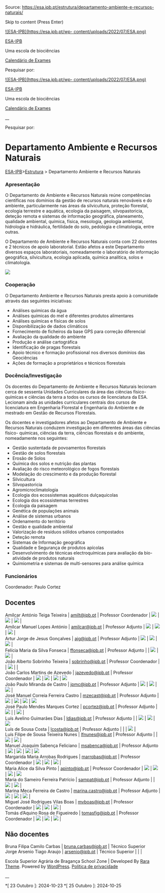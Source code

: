 Source: https://esa.ipb.pt/estrutura/departamento-ambiente-e-recursos-naturais/

Skip to content (Press Enter)

[![ESA-IPB](https://esa.ipb.pt/wp-
content/uploads/2022/07/ESA.png)](https://esa.ipb.pt/)

[ESA-IPB](https://esa.ipb.pt/)

Uma escola de biociências

[Calendário de Exames](https://esa.ipb.pt/horarios/)

Pesquisar por:

  

  

  

  

  

[![ESA-IPB](https://esa.ipb.pt/wp-
content/uploads/2022/07/ESA.png)](https://esa.ipb.pt/)

[ESA-IPB](https://esa.ipb.pt/)

Uma escola de biociências

[Calendário de Exames](https://esa.ipb.pt/horarios/)

  

__

Pesquisar por:

# Departamento Ambiente e Recursos Naturais

[ESA-IPB](https://esa.ipb.pt)>[Estrutura](https://esa.ipb.pt/estrutura/) >
Departamento Ambiente e Recursos Naturais

### Apresentação

O Departamento de Ambiente e Recursos Naturais reúne competências científicas
nos domínios da gestão de recursos naturais renováveis e do ambiente,
particularmente nas áreas da silvicultura, proteção florestal, ecologia
terrestre e aquática, ecologia da paisagem, silvopastoricia, deteção remota e
sistemas de informação geográfica, planeamento, qualidade ambiental, química,
física, mesologia, geologia ambiental, hidrologia e hidráulica, fertilidade do
solo, pedologia e climatologia, entre outras.

O Departamento de Ambiente e Recursos Naturais conta com 22 docentes e 2
técnicos de apoio laboratorial. Estão afetos a este Departamento diversos
espaços laboratoriais, nomeadamente o laboratório de informação geográfica,
silvicultura, ecologia aplicada, química analítica, solos e climatologia.

![](https://esa.ipb.pt/wp-content/uploads/2022/08/darn.gif)

### Cooperação

O Departamento Ambiente e Recursos Naturais presta apoio à comunidade através
das seguintes iniciativas:

  * Análises químicas da água
  * Análises químicas do mel e diferentes produtos alimentares
  * Análises químicas e físicas de solos
  * Disponibilização de dados climáticos
  * Fornecimento de ficheiros da base GPS para correção diferencial
  * Avaliação da qualidade do ambiente
  * Produção e análise cartográfica
  * Identificação de pragas florestais
  * Apoio técnico e formação profissional nos diversos domínios das Geociências
  * Ações de formação a proprietários e técnicos florestais

### Docência/Investigação

Os docentes do Departamento de Ambiente e Recursos Naturais lecionam cerca de
sessenta Unidades Curriculares da área das ciências físico-químicas e ciências
da terra a todos os cursos de licenciatura da ESA. Lecionam ainda as unidades
curriculares centrais dos cursos de licenciatura em Engenharia Florestal e
Engenharia do Ambiente e de mestrado em Gestão de Recursos Florestais.  
  
Os docentes e investigadores afetos ao Departamento de Ambiente e Recursos
Naturais conduzem investigação em diferentes áreas das ciências físico-
químicas, ciências da terra, ciências florestais e do ambiente, nomeadamente
nos seguintes:

  * Gestão sustentada de povoamentos florestais
  * Gestão de solos florestais
  * Erosão de Solos
  * Química dos solos e nutrição das plantas
  * Avaliação do risco meteorológico de fogos florestais
  * Modelação do crescimento e da produção florestal
  * Silvicultura
  * Silvopastoricia
  * Agromicroclimatologia
  * Ecologia dos ecossistemas aquáticos dulçaquicolas
  * Ecologia dos ecossistemas terrestres
  * Ecologia da paisagem
  * Genética de populações animais
  * Análise de sistemas urbanos
  * Ordenamento do território
  * Gestão e qualidade ambiental
  * Valorização de resíduos sólidos urbanos compostados
  * Deteção remota
  * Sistemas de Informação geográfica
  * Qualidade e Segurança de produtos apícolas
  * Desenvolvimento de técnicas electroquímicas para avaliação da bio-atividade de produtos naturais
  * Quimiometria e sistemas de multi-sensores para análise química

### Funcionários

Coordenador: Paulo Cortez

Docentes  
---  
Amílcar António Teiga Teixeira |  amilt@ipb.pt |  Professor Coordenador |  [![](https://esa.ipb.pt/wp-content/uploads/2022/08/CiVitae.png)](https://www.cienciavitae.pt/portal/9510-3CF3-0393) |  [![](https://esa.ipb.pt/wp-content/uploads/2022/10/Scopus.png)](https://www.scopus.com/authid/detail.uri?authorId=7202385393) |  [![](https://esa.ipb.pt/wp-content/uploads/2022/08/ORCID.png)](https://orcid.org/0000-0001-5336-1174) |   
Amílcar Manuel Lopes António  |  amilcar@ipb.pt |  Professor Adjunto |  [![](https://esa.ipb.pt/wp-content/uploads/2022/08/CiVitae.png)](https://www.cienciavitae.pt//1014-5259-DE86) |  [![](https://esa.ipb.pt/wp-content/uploads/2022/10/Scopus.png)](https://www.scopus.com/authid/detail.uri?authorId=44560921900) |  [![](https://esa.ipb.pt/wp-content/uploads/2022/08/ORCID.png)](https://orcid.org/0000-0001-8271-9964) |   
Artur Jorge de Jesus Gonçalves |  ajg@ipb.pt |  Professor Adjunto |  [![](https://esa.ipb.pt/wp-content/uploads/2022/08/CiVitae.png)](https://www.cienciavitae.pt//BC10-99F9-B30E) |  [![](https://esa.ipb.pt/wp-content/uploads/2022/10/Scopus.png)](https://www.scopus.com/authid/detail.uri?authorId=57195970669) |  [![](https://esa.ipb.pt/wp-content/uploads/2022/08/ORCID.png)](https://orcid.org/0000-0002-4825-6692) |   
Felícia Maria da Silva Fonseca  |  ffonseca@ipb.pt |  Professor Adjunto |  |  ![](https://esa.ipb.pt/wp-content/uploads/2022/10/Scopus-e1666785020630.png) |  [![](https://esa.ipb.pt/wp-content/uploads/2022/08/ORCID.png)](https://orcid.org/0000-0001-7727-071X) |   
João Alberto Sobrinho Teixeira |  sobrinho@ipb.pt |  Professor Coordenador |  |  [![](https://esa.ipb.pt/wp-content/uploads/2022/10/Scopus-e1666785020630.png)](https://www.scopus.com/authid/detail.uri?authorId=57217354834) |  |   
João Carlos Martins de Azevedo  |  jazevedo@ipb.pt |  Professor Coordenador |  [![](https://esa.ipb.pt/wp-content/uploads/2022/08/CiVitae.png)](https://www.cienciavitae.pt//3F1F-0829-5878) |  [![](https://esa.ipb.pt/wp-content/uploads/2022/10/Scopus-e1666785020630.png)](https://www.scopus.com/authid/detail.uri?authorId=57548768100) |  [![](https://esa.ipb.pt/wp-content/uploads/2022/08/ORCID.png)](https://orcid.org/0000-0002-3061-8261) |  [![](https://esa.ipb.pt/wp-content/uploads/2022/08/www2.gif)](http://esa.ipb.pt/cv/jazevedo/)  
João Paulo Miranda de Castro |  jpmc@ipb.pt |  Professor Adjunto |  [![](https://esa.ipb.pt/wp-content/uploads/2022/08/CiVitae.png)](https://www.cienciavitae.pt//8D19-DBCC-8EF5) |  [![](https://esa.ipb.pt/wp-content/uploads/2022/10/Scopus-e1666785020630.png)](https://www.scopus.com/authid/detail.uri?authorId=56392390000) |  [![](https://esa.ipb.pt/wp-content/uploads/2022/08/ORCID.png)](https://orcid.org/0000-0003-0647-8892) |   
José Manuel Correia Ferreira Castro |  mzecast@ipb.pt |  Professor Adjunto |  [![](https://esa.ipb.pt/wp-content/uploads/2022/08/CiVitae.png)](https://www.cienciavitae.pt//8611-5EFE-2FCE) |  [![](https://esa.ipb.pt/wp-content/uploads/2022/10/Scopus-e1666785020630.png)](https://www.scopus.com/authid/detail.uri?authorId=56055469300) |  [![](https://esa.ipb.pt/wp-content/uploads/2022/08/ORCID.png)](https://orcid.org/0000-0003-4987-8175) |  [![](https://esa.ipb.pt/wp-content/uploads/2022/08/www2.gif)](http://www.ipb.pt/~mzecast/)  
José Paulo Mendes Marques Cortez |  pcortez@ipb.pt |  Professor Adjunto |  [![](https://esa.ipb.pt/wp-content/uploads/2022/08/CiVitae.png)](https://www.cienciavitae.pt//571F-8E74-98F9) |  |  [![](https://esa.ipb.pt/wp-content/uploads/2022/08/ORCID.png)](https://orcid.org/0000-0001-7090-9453) |   
Luís Avelino Guimarães Dias |  ldias@ipb.pt |  Professor Adjunto |  |  [![](https://esa.ipb.pt/wp-content/uploads/2022/10/Scopus-e1666785020630.png)](https://www.scopus.com/authid/detail.uri?authorId=12808574300) |  [![](https://esa.ipb.pt/wp-content/uploads/2022/08/ORCID.png)](https://orcid.org/0000-0001-8974-5137) |  [![](https://esa.ipb.pt/wp-content/uploads/2022/08/www2.gif)](http://esa.ipb.pt/docentes/ldias)  
Luís de Sousa Costa |  lcosta@ipb.pt |  Professor Adjunto |  |  |  [![](https://esa.ipb.pt/wp-content/uploads/2022/08/ORCID.png)](https://orcid.org/0000-0002-6003-2667) |   
Luís Filipe de Sousa Teixeira Nunes |  lfnunes@ipb.pt |  Professor Adjunto |  |  [![](https://esa.ipb.pt/wp-content/uploads/2022/10/Scopus-e1666785020630.png)](https://www.scopus.com/authid/detail.uri?authorId=35222136600) |  [![](https://esa.ipb.pt/wp-content/uploads/2022/08/ORCID.png)](https://orcid.org/0000-0002-8913-785X) |   
Manuel Joaquim Sabença Feliciano |  msabenca@ipb.pt |  Professor Adjunto |  [![](https://esa.ipb.pt/wp-content/uploads/2022/08/CiVitae.png)](https://www.cienciavitae.pt//2D11-7230-702B) |  [![](https://esa.ipb.pt/wp-content/uploads/2022/10/Scopus-e1666785020630.png)](https://www.scopus.com/authid/detail.uri?authorId=6603358480) |  [![](https://esa.ipb.pt/wp-content/uploads/2022/08/ORCID.png)](https://orcid.org/0000-0002-3147-4511) |  [![](https://esa.ipb.pt/wp-content/uploads/2022/08/www2.gif)](http://esa.ipb.pt/cv/msabenca/)  
Margarida Maria Arrobas Rodrigues |  marrobas@ipb.pt |  Professor Coordenador |  [![](https://esa.ipb.pt/wp-content/uploads/2022/08/CiVitae.png)​](https://www.cienciavitae.pt//971C-B85B-1EC0) |  [![](https://esa.ipb.pt/wp-content/uploads/2022/10/Scopus-e1666785020630.png)](https://www.scopus.com/authid/detail.uri?authorId=8575728800) |  [![](https://esa.ipb.pt/wp-content/uploads/2022/08/ORCID.png)](https://orcid.org/0000-0002-4652-485X) |   
Maria Alice da Silva Pinto |  apinto@ipb.pt |  Professor Coordenador |  [![](https://esa.ipb.pt/wp-content/uploads/2022/08/CiVitae-e1666796852360.png)](https://www.cienciavitae.pt//F814-A1D0-8318) |  [![](https://esa.ipb.pt/wp-content/uploads/2022/10/Scopus-e1666785020630.png)](https://www.scopus.com/authid/detail.uri?authorId=8085507800) |  [![](https://esa.ipb.pt/wp-content/uploads/2022/08/ORCID-e1666796867690.png)](https://orcid.org/0000-0001-9663-8399) |  [![](https://esa.ipb.pt/wp-content/uploads/2022/08/www2.gif)](http://esa.ipb.pt/~apinto/)  
Maria do Sameiro Ferreira Patrício |  sampat@ipb.pt |  Professor Adjunto  |  |  [![](https://esa.ipb.pt/wp-content/uploads/2022/10/Scopus-e1666785020630.png)](https://www.scopus.com/authid/detail.uri?authorId=35222136400) |  [![](https://esa.ipb.pt/wp-content/uploads/2022/08/ORCID-e1666796867690.png)](https://orcid.org/0000-0001-7773-8802) |   
Marina Meca Ferreira de Castro |  marina.castro@ipb.pt |  Professor Adjunto  |  [![](https://esa.ipb.pt/wp-content/uploads/2022/08/CiVitae-e1666796852360.png)](https://www.cienciavitae.pt//6417-7D8D-FD7E) |  [![](https://esa.ipb.pt/wp-content/uploads/2022/10/Scopus-e1666785020630.png)](https://www.scopus.com/authid/detail.uri?authorId=56612728000) |  [![](https://esa.ipb.pt/wp-content/uploads/2022/08/ORCID-e1666796867690.png)](https://orcid.org/0000-0002-6368-8098) |   
Miguel José Rodrigues Vilas Boas |  mvboas@ipb.pt |  Professor Coordenador |  [![](https://esa.ipb.pt/wp-content/uploads/2022/08/CiVitae-e1666796852360.png)](https://www.cienciavitae.pt//A918-C6FF-81A4) |  [![](https://esa.ipb.pt/wp-content/uploads/2022/10/Scopus-e1666785020630.png)](https://www.scopus.com/authid/detail.uri?authorId=6602648497) |  [![](https://esa.ipb.pt/wp-content/uploads/2022/08/ORCID-e1666796867690.png)](https://orcid.org/0000-0002-8665-5280) |   
Tomás d’Aquino Rosa de Figueiredo  |  tomasfig@ipb.pt |  Professor Coordenador |  [![](https://esa.ipb.pt/wp-content/uploads/2022/08/CiVitae-e1666796852360.png)](https://www.cienciavitae.pt//961D-607D-51CC) |  [![](https://esa.ipb.pt/wp-content/uploads/2022/10/Scopus-e1666785020630.png)](https://www.scopus.com/authid/detail.uri?authorId=54790554500) |  [![](https://esa.ipb.pt/wp-content/uploads/2022/08/ORCID-e1666796867690.png)](https://orcid.org/0000-0001-7690-8996) |   
  
Não docentes  
---  
Bruna Filipa Camilo Carbas |  bruna.carbas@ipb.pt |  Técnico Superior  
Jorge Arsenio Tiago Araujo  |  arsenio@ipb.pt |  Técnico Superior |  |  |   
  
  

Escola Superior Agrária de Bragança  School Zone | Developed By [Rara Theme](https://rarathemes.com/). Powered by [WordPress](https://wordpress.org/).  [Política de privacidade](https://esa.ipb.pt/politica-de-privacidade/)

__

  *[ 23 Outubro ]: 2024-10-23
  *[ 25 Outubro ]: 2024-10-25